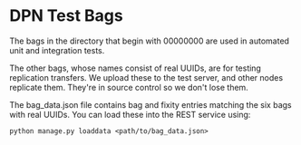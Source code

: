 # DPN Test Bags

The bags in the directory that begin with 00000000 are used in
automated unit and integration tests.

The other bags, whose names consist of real UUIDs, are for testing
replication transfers. We upload these to the test server, and other
nodes replicate them. They're in source control so we don't lose them.

The bag_data.json file contains bag and fixity entries matching the
six bags with real UUIDs. You can load these into the REST service
using:

```
python manage.py loaddata <path/to/bag_data.json>
```
